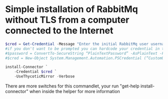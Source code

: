 # Simple installation of RabbitMq without TLS from a computer connected to the Internet

```powershell
$cred = Get-Credential -Message "Enter the initial RabbitMq user username and password";
#if you don't want to be prompted you can hardcode your credential in the script
#$password = ConvertTo-SecureString “PlainTextPassword” -AsPlainText -Force
#$cred = New-Object System.Management.Automation.PSCredential (“CustomUserName”, $password)

install-Connector `
    -Credential $cred `
    -UseThycoticMirror -Verbose
```

There are more switches for this commandlet, your run "get-help install-connector" when inside the helper for more information